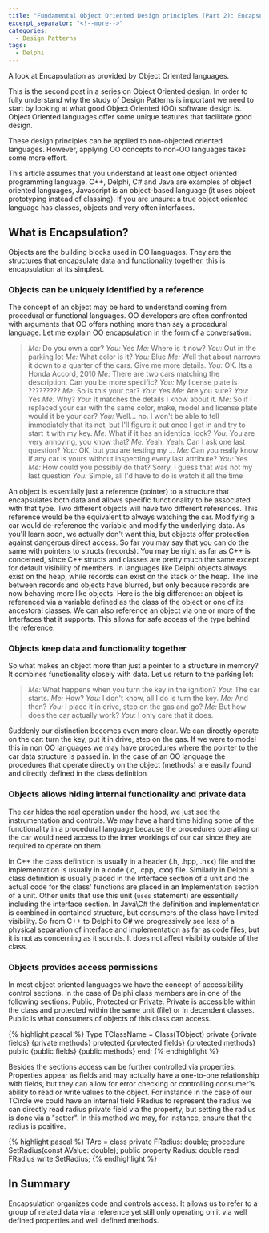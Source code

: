 ```yaml
---
title: "Fundamental Object Oriented Design principles (Part 2): Encapsulation"
excerpt_separator: "<!--more-->"
categories:
  - Design Patterns
tags:
  - Delphi
---
```

A look at Encapsulation as provided by Object Oriented languages. 

This is the second post in a series on Object Oriented design. In order to fully understand why the study of Design Patterns is important we need to start by looking at what good Object Oriented (OO) software design is. Object Oriented languages offer some unique features that facilitate good design.

These design principles can be applied to non-objected oriented languages. However, applying OO concepts to non-OO languages takes some more effort.
<!--more-->

This article assumes that you understand at least one object oriented programming language. C++, Delphi, C# and Java are examples of object oriented languages, Javascript is an object-based language (it uses object prototyping instead of classing). If you are unsure: a true object oriented language has classes, objects and very often interfaces. 

## What is Encapsulation?
Objects are the building blocks used in OO languages. They are the structures that encapsulate data and functionality together, this is encapsulation at its simplest. 

### Objects can be uniquely identified by a reference
The concept of an object may be hard to understand coming from procedural or functional languages. OO developers are often confronted with arguments that OO offers nothing more than say a procedural language. Let me explain OO encapsulation in the form of a conversation:

>*Me:* Do you own a car?
>*You:* Yes
>*Me:* Where is it now?
>*You:* Out in the parking lot
>*Me:* What color is it?
>*You:* Blue
>*Me:* Well that about narrows it down to a quarter of the cars. Give me more details.
>*You:* OK. Its a Honda Accord, 2010
>*Me:* There are two cars matching the description. Can you be more specific?
>*You:* My license plate is ?????????
>*Me:* So is this your car?
>*You:* Yes
>*Me:* Are you sure?
>*You:* Yes
>*Me:* Why?
>*You:* It matches the details I know about it.
>*Me:* So if I replaced your car with the same color, make, model and license plate would it be your car?
>*You:* Well... no. I won't be able to tell immediately that its not, but I'll figure it out once I get in and try to start it with my key.
>*Me:* What if it has an identical lock?
>*You:* You are very annoying, you know that?
>*Me:* Yeah, Yeah. Can I ask one last question?
>*You:* OK, but you are testing my ... 
>*Me:* Can you really know if any car is yours without inspecting every last attribute?
>*You:* Yes
>*Me:* How could you possibly do that? Sorry, I guess that was not my last question
>*You:* Simple, all I'd have to do is watch it all the time

An object is essentially just a reference (pointer) to a structure that encapsulates both data and allows specific functionality to be associated with that type. Two different objects will have two different references. This reference would be the equivalent to always watching the car. Modifying a car would de-reference the variable and modify the underlying data. As you'll learn soon, we actually don't want this, but objects offer protection against dangerous  direct access. So far you may say that you can do the same with pointers to structs (records). You may be right as far as C++ is concerned, since C++ structs and classes are pretty much the same except for default visibility of members. In languages like Delphi objects always exist on the heap, while records can exist on the stack or the heap.  The line between records and objects have blurred, but only because records are now behaving more like objects. Here is the big difference: an object is referenced via a variable defined as the class of the object or one of its ancestoral classes. We can also reference an object via one or more of the Interfaces that it supports. This allows for safe access of the type behind the reference.

### Objects keep data and functionality together
So what makes an object more than just a pointer to a structure in memory? It combines functionality closely with data. Let us return to the parking lot:

>*Me:* What happens when you turn the key in the ignition?
>*You:* The car starts.
>*Me:* How?
>*You:* I don't know, all I do is turn the key.
>*Me:* And then?
>*You:* I place it in drive, step on the gas and go?
>*Me:* But how does the car actually work?
>*You:* I only care that it does.
 
Suddenly our distinction becomes even more clear. We can directly operate on the car: turn the key, put it in drive, step on the gas. If we were to model this in non OO languages we may have procedures where the pointer to the car data structure is passed in. In the case of an OO language the procedures that operate directly on the object (methods) are easily found and directly defined in the class definition

### Objects allows hiding internal functionality and private data

The car hides the real operation under the hood, we just see the instrumentation and controls. We may have a hard time hiding some of the functionality in a procedural language because the procedures operating on the car would need access to the inner workings of our car since they are required to operate on them. 

In C++ the class definition is usually in a header (.h, .hpp, .hxx) file and the implementation is usually in a code (.c, .cpp, .cxx) file. Similarly in Delphi a class definition is usually placed in the Interface section of a unit and the actual code for the class' functions are placed in an Implementation section of a unit. Other units that use this unit (`uses` statement) are essentially including the interface section. In Java\C# the definition and implementation is combined in contained structure, but consumers of the class have limited visibility. So from C++ to Delphi to C# we progressively see less of a physical separation of interface and implementation as far as code files, but it is not as concerning as it sounds. It does not affect visibilty outside of the class.

### Objects provides access permissions

In most object oriented languages we have the concept of accessibility control sections. In the case of Delphi class members are in one of the following sections: Public, Protected or Private. Private is accessible within the class and protected within the same unit (file) or in decendent classes. Public is what consumers of objects of this class can access. 
 
{% highlight pascal %}
Type
  TClassName = Class(TObject)
    private
      {private fields}
      {private methods}
    protected
      {protected fields}
      {protected methods}
	public
      {public fields}
      {public methods}
  end;
{% endhighlight %}

Besides the sections access can be further controlled via properties. Properties appear as fields and may actually have a one-to-one relationship with fields, but they can allow for error checking or controlling consumer's ability to read or write values to the object. For instance in the case of our TCircle we could have an internal field FRadius to represent the radius we can directly read radius private field via the property, but setting the radius is done via a "setter". In this method we may, for instance, ensure that the radius is positive.

{% highlight pascal %}
TArc = class
private	
  FRadius: double;
  procedure SetRadius(const AValue: double);
public
  property Radius: double read FRadius write SetRadius;
{% endhighlight %}

## In Summary
Encapsulation organizes code and controls access. It allows us to refer to a group of related data via a reference yet still only operating on it via well defined properties and well defined methods.


 
